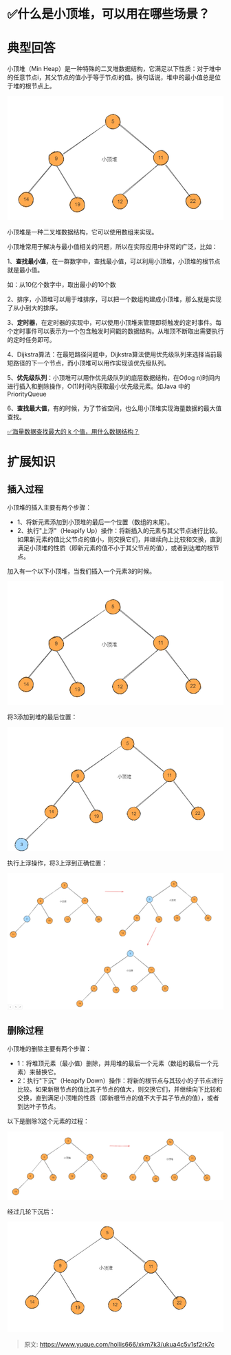 # ✅什么是小顶堆，可以用在哪些场景？

# 典型回答
   
小顶堆（Min Heap）是一种特殊的二叉堆数据结构，它满足以下性质：对于堆中的任意节点i，其父节点的值小于等于节点i的值。换句话说，堆中的最小值总是位于堆的根节点上。



![1691221691011-5012e8f3-fcd6-49b0-8296-63df3b9224d3.png](./img/V4uRbNW8CqdRL00Q/1691221691011-5012e8f3-fcd6-49b0-8296-63df3b9224d3-957500.png)



小顶堆是一种二叉堆数据结构，它可以使用数组来实现。





小顶堆常用于解决与最小值相关的问题，所以在实际应用中非常的广泛，比如：



1、**查找最小值**，在一群数字中，查找最小值，可以利用小顶堆，小顶堆的根节点就是最小值。

如：从10亿个数字中，取出最小的10个数

2、排序，小顶堆可以用于堆排序，可以把一个数组构建成小顶堆，那么就是实现了从小到大的排序。

3、**定时器**，在定时器的实现中，可以使用小顶堆来管理即将触发的定时事件。每个定时事件可以表示为一个包含触发时间戳的数据结构。从堆顶不断取出需要执行的定时任务即可。

4、Dijkstra算法：在最短路径问题中，Dijkstra算法使用优先级队列来选择当前最短路径的下一个节点，而小顶堆可以用作实现该优先级队列。

5、**优先级队列**：小顶堆可以用作优先级队列的底层数据结构，在O(log n)时间内进行插入和删除操作，O(1)时间内获取最小优先级元素。如Java 中的 PriorityQueue

6、**查找最大值**，有的时候，为了节省空间，也么用小顶堆实现海量数据的最大值查找。



[✅海量数据查找最大的 k 个值，用什么数据结构？](https://www.yuque.com/hollis666/xkm7k3/shg3ez3kglge71o2)



# 扩展知识


## 插入过程


小顶堆的插入主要有两个步骤：

+ 1、将新元素添加到小顶堆的最后一个位置（数组的末尾）。
+ 2、执行"上浮"（Heapify Up）操作：将新插入的元素与其父节点进行比较。如果新元素的值比父节点的值小，则交换它们，并继续向上比较和交换，直到满足小顶堆的性质（即新元素的值不小于其父节点的值），或者到达堆的根节点。



加入有一个以下小顶堆，当我们插入一个元素3的时候。

![1691221693280-038af3d7-8b61-4113-91dc-6d00f4a6a3f3.png](./img/V4uRbNW8CqdRL00Q/1691221693280-038af3d7-8b61-4113-91dc-6d00f4a6a3f3-802530.png)



将3添加到堆的最后位置：



![1691221804702-b4aa5e33-3469-4987-9c70-976aee9f0e7b.png](./img/V4uRbNW8CqdRL00Q/1691221804702-b4aa5e33-3469-4987-9c70-976aee9f0e7b-373075.png)



执行上浮操作，将3上浮到正确位置：



![1691221930269-0ee12701-8eda-495d-85ad-44005804af3c.png](./img/V4uRbNW8CqdRL00Q/1691221930269-0ee12701-8eda-495d-85ad-44005804af3c-080072.png)



## 删除过程
小顶堆的删除主要有两个步骤：

+ 1：将堆顶元素（最小值）删除，并用堆的最后一个元素（数组的最后一个元素）来替换它。
+ 2：执行"下沉"（Heapify Down）操作：将新的根节点与其较小的子节点进行比较。如果新根节点的值比其子节点的值大，则交换它们，并继续向下比较和交换，直到满足小顶堆的性质（即新根节点的值不大于其子节点的值），或者到达叶子节点。





以下是删除3这个元素的过程：



![1691222304519-1983cbd8-141c-420f-92d2-7c63498d80fb.png](./img/V4uRbNW8CqdRL00Q/1691222304519-1983cbd8-141c-420f-92d2-7c63498d80fb-731442.png)



经过几轮下沉后：



![1691222311287-a7750217-2ddb-45cd-879d-52f1483d0a9d.png](./img/V4uRbNW8CqdRL00Q/1691222311287-a7750217-2ddb-45cd-879d-52f1483d0a9d-553093.png)



> 原文: <https://www.yuque.com/hollis666/xkm7k3/ukua4c5v1sf2rk7c>